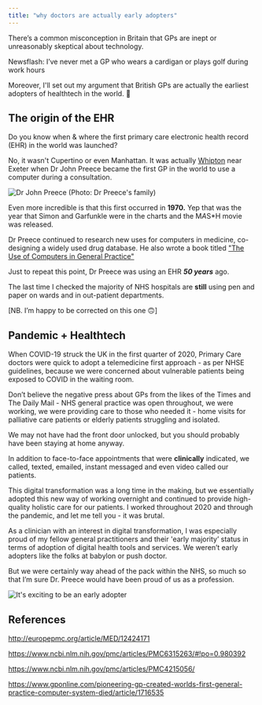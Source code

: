 ```yaml
---
title: "why doctors are actually early adopters"
---
```


There’s a common misconception in Britain that GPs are inept or unreasonably skeptical about technology.

Newsflash: I’ve never met a GP who wears a cardigan or plays golf during work hours


Moreover, I'll set out my argument that British GPs are actually the earliest adopters of healthtech in the world. 🙂

## The origin of the EHR

Do you know when & where the first primary care electronic health record (EHR) in the world was launched?

No, it wasn't Cupertino or even Manhattan. It was actually [Whipton](https://www.google.com/maps/place/Whipton,+Exeter/@50.73253,-3.561128,12z/data=!4m5!3m4!1s0x486da3929c248e0f:0x2610f441d55e5812!8m2!3d50.7327208!4d-3.4910172) near Exeter when Dr John Preece became the first GP in the world to use a computer during a consultation.



![Dr John Preece (Photo: Dr Preece's family)](https://substackcdn.com/image/fetch/w_1456,c_limit,f_auto,q_auto:good,fl_progressive:steep/https%3A%2F%2Fbucketeer-e05bbc84-baa3-437e-9518-adb32be77984.s3.amazonaws.com%2Fpublic%2Fimages%2F1a0abd22-34dc-4948-87c6-fb9b55a0eb98_800x536.jpeg "Dr John Preece (Photo: Dr Preece's family)")


Even more incredible is that this first occurred in **1970.** Yep that was the year that Simon and Garfunkle were in the charts and the M*A*S*H movie was released.

Dr Preece continued to research new uses for computers in medicine, co-designing a widely used drug database. He also wrote a book titled ["The Use of Computers in General Practice"](https://www.amazon.co.uk/Use-Computers-General-Practice-1e-dp-044306394X/dp/044306394X/ref=dp_ob_title_bk) 

Just to repeat this point, Dr Preece was using an EHR _**50 years**_ ago.

The last time I checked the majority of NHS hospitals are **still** using pen and paper on wards and in out-patient departments.

[NB. I’m happy to be corrected on this one 🙃]

## Pandemic + Healthtech

When COVID-19 struck the UK in the first quarter of 2020, Primary Care doctors were quick to adopt a telemedicine first approach - as per NHSE guidelines, because we were concerned about vulnerable patients being exposed to COVID in the waiting room. 

Don’t believe the negative press about GPs from the likes of the Times and The Daily Mail - NHS general practice was open throughout, we were working, we were providing care to those who needed it - home visits for palliative care patients or elderly patients struggling and isolated. 

We may not have had the front door unlocked, but you should probably have been staying at home anyway.

In addition to face-to-face appointments that were **clinically** indicated, we called, texted, emailed, instant messaged and even video called our patients.

This digital transformation was a long time in the making, but we essentially adopted this new way of working overnight and continued to provide high-quality holistic care for our patients. I worked throughout 2020 and through the pandemic, and let me tell you - it was brutal. 

As a clinician with an interest in digital transformation, I was especially proud of my fellow general practitioners and their 'early majority’ status in terms of adoption of digital health tools and services. We weren’t early adopters like the folks at babylon or push doctor.

But we were certainly way ahead of the pack within the NHS, so much so that I’m sure Dr. Preece would have been proud of us as a profession.


![It&#39;s exciting to be an early adopter](https://substackcdn.com/image/fetch/w_1456,c_limit,f_auto,q_auto:good,fl_progressive:steep/https%3A%2F%2Fbucketeer-e05bbc84-baa3-437e-9518-adb32be77984.s3.amazonaws.com%2Fpublic%2Fimages%2F7f955507-d2cb-48c0-88c8-da9a23b1918d_1000x563.jpeg "It&#39;s exciting to be an early adopter")



## References

http://europepmc.org/article/MED/12424171

https://www.ncbi.nlm.nih.gov/pmc/articles/PMC6315263/#!po=0.980392

https://www.ncbi.nlm.nih.gov/pmc/articles/PMC4215056/

https://www.gponline.com/pioneering-gp-created-worlds-first-general-practice-computer-system-died/article/1716535